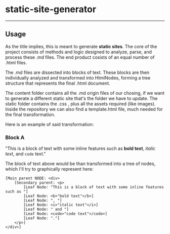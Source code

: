 # static-site-generator

 ----------------------------------

## Usage
As the title implies, this is meant to generate **static sites**.
The core of the project consists of methods and logic designed to analyze, parse, and process these .md files.
The end product cosists of an equal number of .html files.

The .md files are dissected into blocks of text. These blocks are then individually analyzed and transformed into HtmlNodes, forming a tree structure that represents the final .html document.

The content folder contains all the .md origin files of our chosing, if we want to generate a different static site that's the folder we have to update.
The static folder contains the .css , plus all the assets required (like images).
Inside the repository we can also find a template.html file, much needed for the final transformation.



Here is an example of said transformation:

### Block A 

"This is a block of text with some inline features such as **bold text**, _italic text_, and ```code``` text."

The  block of text above would be than transformed into a tree of nodes, which I'll try to graphically represent here:

```
[Main parent NODE: <div>
    [Secondary parent: <p>
        [Leaf Node: "This is a block of text with some inline features such as "]
        [Leaf Node: <b>"bold text"</b>]
        [Leaf Node: ", "]
        [Leaf Node: <i>"italic text"</i>]
        [Leaf Node: " and "]
        [Leaf Node: <code>"code text"</code>]
        [Leaf Node: "."]
    </p>]
</div>]
```
